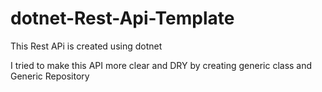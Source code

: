 # dotnet-Rest-Api-Template
This Rest APi is created using dotnet 

I tried to make this API more clear and DRY by creating generic class and Generic Repository
